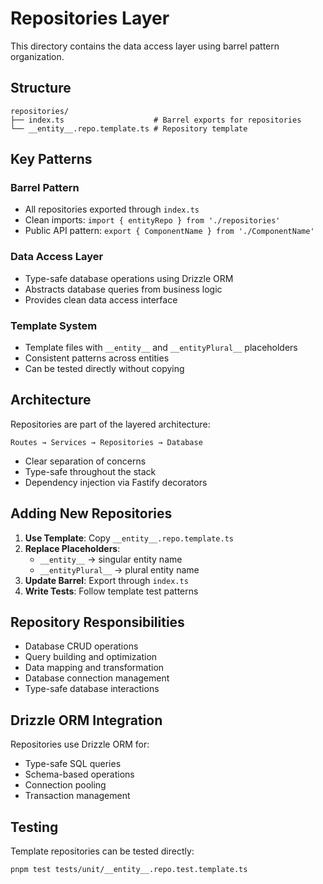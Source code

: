 # Repositories Layer

This directory contains the data access layer using barrel pattern organization.

## Structure

```
repositories/
├── index.ts                    # Barrel exports for repositories
└── __entity__.repo.template.ts # Repository template
```

## Key Patterns

### Barrel Pattern

- All repositories exported through `index.ts`
- Clean imports: `import { entityRepo } from './repositories'`
- Public API pattern: `export { ComponentName } from './ComponentName'`

### Data Access Layer

- Type-safe database operations using Drizzle ORM
- Abstracts database queries from business logic
- Provides clean data access interface

### Template System

- Template files with `__entity__` and `__entityPlural__` placeholders
- Consistent patterns across entities
- Can be tested directly without copying

## Architecture

Repositories are part of the layered architecture:

```
Routes → Services → Repositories → Database
```

- Clear separation of concerns
- Type-safe throughout the stack
- Dependency injection via Fastify decorators

## Adding New Repositories

1. **Use Template**: Copy `__entity__.repo.template.ts`
2. **Replace Placeholders**:
   - `__entity__` → singular entity name
   - `__entityPlural__` → plural entity name
3. **Update Barrel**: Export through `index.ts`
4. **Write Tests**: Follow template test patterns

## Repository Responsibilities

- Database CRUD operations
- Query building and optimization
- Data mapping and transformation
- Database connection management
- Type-safe database interactions

## Drizzle ORM Integration

Repositories use Drizzle ORM for:

- Type-safe SQL queries
- Schema-based operations
- Connection pooling
- Transaction management

## Testing

Template repositories can be tested directly:

```bash
pnpm test tests/unit/__entity__.repo.test.template.ts
```
